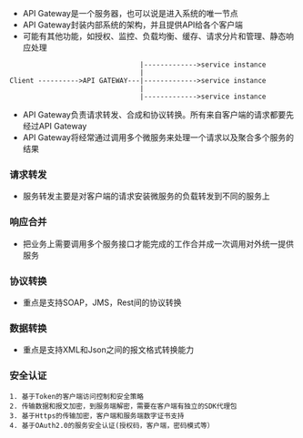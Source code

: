 - API Gateway是一个服务器，也可以说是进入系统的唯一节点
- API Gateway封装内部系统的架构，并且提供API给各个客户端
- 可能有其他功能，如授权、监控、负载均衡、缓存、请求分片和管理、静态响应处理
```text
							    |------------->service instance
								|
Client ---------->API GATEWAY---|------------->service instance
								|
								|------------->service instance
```
- API Gateway负责请求转发、合成和协议转换。所有来自客户端的请求都要先经过API Gateway
- API Gateway将经常通过调用多个微服务来处理一个请求以及聚合多个服务的结果

### 请求转发 
-  服务转发主要是对客户端的请求安装微服务的负载转发到不同的服务上

### 响应合并
- 把业务上需要调用多个服务接口才能完成的工作合并成一次调用对外统一提供服务

### 协议转换
- 重点是支持SOAP，JMS，Rest间的协议转换

### 数据转换
- 重点是支持XML和Json之间的报文格式转换能力

### 安全认证
```text
1. 基于Token的客户端访问控制和安全策略
2. 传输数据和报文加密，到服务端解密，需要在客户端有独立的SDK代理包
3. 基于Https的传输加密，客户端和服务端数字证书支持
4. 基于OAuth2.0的服务安全认证(授权码，客户端，密码模式等）
```
